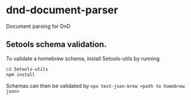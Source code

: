 # dnd-document-parser
Document parsing for DnD

## 5etools schema validation.

To validate a homebrew schema, install 5etools-utils by running

```bash
cd 5etools-utils
npm install
```

Schemas can then be validated by `npx test-json-brew <path to homebrew json>`
